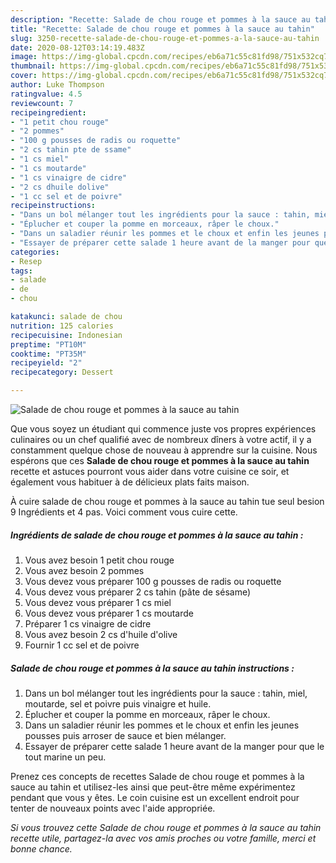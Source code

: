 ```yaml
---
description: "Recette: Salade de chou rouge et pommes à la sauce au tahin"
title: "Recette: Salade de chou rouge et pommes à la sauce au tahin"
slug: 3250-recette-salade-de-chou-rouge-et-pommes-a-la-sauce-au-tahin
date: 2020-08-12T03:14:19.483Z
image: https://img-global.cpcdn.com/recipes/eb6a71c55c81fd98/751x532cq70/salade-de-chou-rouge-et-pommes-a-la-sauce-au-tahin-photo-principale-de-la-recette.jpg
thumbnail: https://img-global.cpcdn.com/recipes/eb6a71c55c81fd98/751x532cq70/salade-de-chou-rouge-et-pommes-a-la-sauce-au-tahin-photo-principale-de-la-recette.jpg
cover: https://img-global.cpcdn.com/recipes/eb6a71c55c81fd98/751x532cq70/salade-de-chou-rouge-et-pommes-a-la-sauce-au-tahin-photo-principale-de-la-recette.jpg
author: Luke Thompson
ratingvalue: 4.5
reviewcount: 7
recipeingredient:
- "1 petit chou rouge"
- "2 pommes"
- "100 g pousses de radis ou roquette"
- "2 cs tahin pte de ssame"
- "1 cs miel"
- "1 cs moutarde"
- "1 cs vinaigre de cidre"
- "2 cs dhuile dolive"
- "1 cc sel et de poivre"
recipeinstructions:
- "Dans un bol mélanger tout les ingrédients pour la sauce : tahin, miel, moutarde, sel et poivre puis vinaigre et huile."
- "Éplucher et couper la pomme en morceaux, râper le choux."
- "Dans un saladier réunir les pommes et le choux et enfin les jeunes pousses puis arroser de sauce et bien mélanger."
- "Essayer de préparer cette salade 1 heure avant de la manger pour que le tout marine un peu."
categories:
- Resep
tags:
- salade
- de
- chou

katakunci: salade de chou 
nutrition: 125 calories
recipecuisine: Indonesian
preptime: "PT10M"
cooktime: "PT35M"
recipeyield: "2"
recipecategory: Dessert

---
```



![Salade de chou rouge et pommes à la sauce au tahin](https://img-global.cpcdn.com/recipes/eb6a71c55c81fd98/751x532cq70/salade-de-chou-rouge-et-pommes-a-la-sauce-au-tahin-photo-principale-de-la-recette.jpg)

Que vous soyez un étudiant qui commence juste vos propres expériences culinaires ou un chef qualifié avec de nombreux dîners à votre actif, il y a constamment quelque chose de nouveau à apprendre sur la cuisine. Nous espérons que ces <strong> Salade de chou rouge et pommes à la sauce au tahin </strong> recette et astuces pourront vous aider dans votre cuisine ce soir, et également vous habituer à de délicieux plats faits maison.

<!--inarticleads1-->

À cuire salade de chou rouge et pommes à la sauce au tahin tue seul besion 9 Ingrédients et 4 pas. Voici comment vous cuire cette.

##### Ingrédients de salade de chou rouge et pommes à la sauce au tahin :

1. Vous avez besoin 1 petit chou rouge
1. Vous avez besoin 2 pommes
1. Vous devez vous préparer 100 g pousses de radis ou roquette
1. Vous devez vous préparer 2 cs tahin (pâte de sésame)
1. Vous devez vous préparer 1 cs miel
1. Vous devez vous préparer 1 cs moutarde
1. Préparer 1 cs vinaigre de cidre
1. Vous avez besoin 2 cs d&#39;huile d&#39;olive
1. Fournir 1 cc sel et de poivre




<!--inarticleads2-->

##### Salade de chou rouge et pommes à la sauce au tahin instructions :

1. Dans un bol mélanger tout les ingrédients pour la sauce : tahin, miel, moutarde, sel et poivre puis vinaigre et huile.
1. Éplucher et couper la pomme en morceaux, râper le choux.
1. Dans un saladier réunir les pommes et le choux et enfin les jeunes pousses puis arroser de sauce et bien mélanger.
1. Essayer de préparer cette salade 1 heure avant de la manger pour que le tout marine un peu.




<!--inarticleads1-->

<p>
Prenez ces concepts de recettes Salade de chou rouge et pommes à la sauce au tahin et utilisez-les ainsi que peut-être même expérimentez pendant que vous y êtes. Le coin cuisine est un excellent endroit pour tenter de nouveaux points avec l'aide appropriée.
</p>

<p>
<i>Si vous trouvez cette Salade de chou rouge et pommes à la sauce au tahin recette utile, partagez-la avec vos amis proches ou votre famille, merci et bonne chance.</i>
</p>
